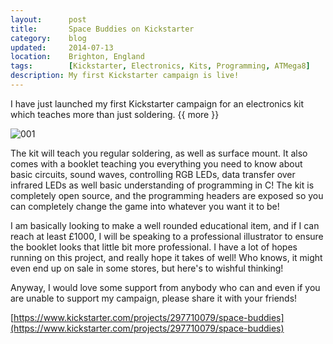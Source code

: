 ```yaml
---
layout:      post
title:       Space Buddies on Kickstarter
category:    blog
updated:     2014-07-13
location:    Brighton, England
tags:        [Kickstarter, Electronics, Kits, Programming, ATMega8]
description: My first Kickstarter campaign is live!
---
```

I have just launched my first Kickstarter campaign for an electronics kit which teaches more than just soldering.
{{ more }}

![001](https://www.kickstarter.com/projects/297710079/space-buddies)

The kit will teach you regular soldering, as well as surface mount. It also comes with a booklet teaching you everything you need to know about basic circuits, sound waves, controlling RGB LEDs, data transfer over infrared LEDs as well basic understanding of programming in C! The kit is completely open source, and the programming headers are exposed so you can completely change the game into whatever you want it to be!﻿

I am basically looking to make a well rounded educational item, and if I can reach at least £1000, I will be speaking to a professional illustrator to ensure the booklet looks that little bit more professional. I have a lot of hopes running on this project, and really hope it takes of well! Who knows, it might even end up on sale in some stores, but here's to wishful thinking!

Anyway, I would love some support from anybody who can and even if you are unable to support my campaign, please share it with your friends!

[https://www.kickstarter.com/projects/297710079/space-buddies](https://www.kickstarter.com/projects/297710079/space-buddies)

[001]: https://s3.amazonaws.com/ksr/projects/1044982/photo-main.jpg?1405188780
